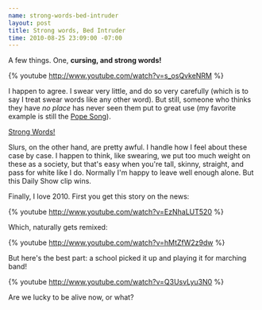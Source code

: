 ```yaml
--- 
name: strong-words-bed-intruder
layout: post
title: Strong words, Bed Intruder
time: 2010-08-25 23:09:00 -07:00
---
```

A few things.  One, **cursing, and strong words!**

{% youtube http://www.youtube.com/watch?v=s_osQvkeNRM %}

I happen to agree.  I swear very little, and do so very carefully (which is to
say I treat swear words like any other word). But still, someone who thinks
they have _no place_ has never seen them put to great use (my favorite example
is still the [Pope Song][1]).

[Strong Words!](http://www.thedailyshow.com/watch/tue-august-24-2010/the-hurt-talker)

Slurs, on the other hand, are pretty awful. I handle how I feel about these
case by case. I happen to think, like swearing, we put too much weight on
these as a society, but that's easy when you're tall, skinny, straight, and
pass for white like I do. Normally I'm happy to leave well enough alone. But
this Daily Show clip wins.

Finally, I love 2010. First you get this story on the news:

{% youtube http://www.youtube.com/watch?v=EzNhaLUT520 %}

Which, naturally gets remixed:

{% youtube http://www.youtube.com/watch?v=hMtZfW2z9dw %}

But here's the best part: a school picked it up and playing it for marching
band!

{% youtube http://www.youtube.com/watch?v=Q3UsvLyu3N0 %}

Are we lucky to be alive now, or what?

   [1]: http://www.morepaul.com/2010/04/i-read-news.html
